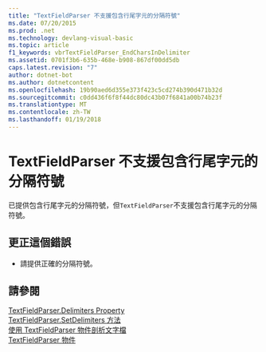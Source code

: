 ```yaml
---
title: "TextFieldParser 不支援包含行尾字元的分隔符號"
ms.date: 07/20/2015
ms.prod: .net
ms.technology: devlang-visual-basic
ms.topic: article
f1_keywords: vbrTextFieldParser_EndCharsInDelimiter
ms.assetid: 0701f3b6-635b-468e-b908-867df00dd5db
caps.latest.revision: "7"
author: dotnet-bot
ms.author: dotnetcontent
ms.openlocfilehash: 19b90aed6d355e373f423c5cd274b390d471b32d
ms.sourcegitcommit: c0dd436f6f8f44dc80dc43b07f6841a00b74b23f
ms.translationtype: MT
ms.contentlocale: zh-TW
ms.lasthandoff: 01/19/2018
---
```

# <a name="textfieldparser-does-not-support-delimiters-that-contain-endline-characters"></a>TextFieldParser 不支援包含行尾字元的分隔符號
已提供包含行尾字元的分隔符號，但`TextFieldParser`不支援包含行尾字元的分隔符號。  
  
## <a name="to-correct-this-error"></a>更正這個錯誤  
  
-   請提供正確的分隔符號。  
  
## <a name="see-also"></a>請參閱  
 [TextFieldParser.Delimiters Property](http://msdn.microsoft.com/library/4eb18f4d-3011-40a9-b668-be93eed0444f)  
 [TextFieldParser.SetDelimiters 方法](http://msdn.microsoft.com/library/21fa40ec-5866-4d0e-9fd9-c708a190dcc9)  
 [使用 TextFieldParser 物件剖析文字檔](../../visual-basic/developing-apps/programming/drives-directories-files/parsing-text-files-with-the-textfieldparser-object.md)  
 [TextFieldParser 物件](../../visual-basic/language-reference/objects/textfieldparser-object.md)
